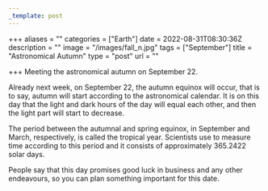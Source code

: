 ```yaml
---
_template: post
---
```




+++
aliases = ""
categories = ["Earth"]
date = 2022-08-31T08:30:36Z
description = ""
image = "/images/fall_n.jpg"
tags = ["September"]
title = "Astronomical Autumn"
type = "post"
url = ""

+++
Meeting the astronomical autumn on September 22.

Already next week, on September 22, the autumn equinox will occur, that is to say, autumn will start according to the astronomical calendar. It is on this day that the light and dark hours of the day will equal each other, and then the light part will start to decrease.

The period between the autumnal and spring equinox, in September and March, respectively, is called the tropical year. Scientists use to measure time according to this period and it consists of approximately 365.2422 solar days.

People say that this day promises good luck in business and any other endeavours, so you can plan something important for this date.
